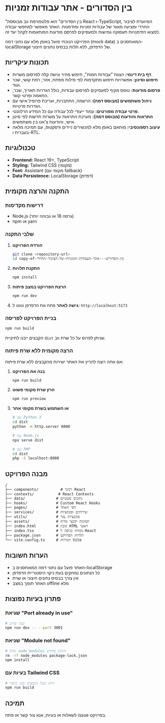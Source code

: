 # בין הסדורים - אתר עבודות זמניות

"בין הסדורים" הוא פלטפורמת ווב מבוססת React ו-TypeScript, המיועדת לציבור החרדי ומציעה מאגר של עבודות זמניות ומזדמנות. האתר מאפשר למחפשי עבודה למצוא הזדמנויות תעסוקה גמישות ולמעסיקים לפרסם מודעות המותאמות לקהל יעד זה.

הפרויקט הנוכחי פועל באופן מלא עם נתוני דמה (mock data) המאוחסנים ב-localStorage של הדפדפן, ללא תלות בבסיס נתונים חיצוני.

## תכונות עיקריות

*   **דף בית דינמי:** הצגת "עבודות חמות", חיפוש מהיר וגישה קלה לפרסום משרות.
*   **חיפוש וסינון:** אפשרויות חיפוש מתקדמות לפי מילות מפתח, אזור, רמת קושי, שכר ועוד.
*   **פרסום מודעות:** טופס מקיף למעסיקים לפרסום עבודות, כולל הגדרות תאריך, שכר, התאמה ופרטי קשר.
*   **ניהול משתמשים (מבוסס דמה):** הרשמה, התחברות, ועריכת פרופיל אישי עם הגדרות פרטיות.
*   **פרטי עבודה מפורטים:** עמוד ייעודי לכל עבודה עם כל המידע הרלוונטי.
*   **התראות והודעות (מבוסס דמה):** מערכת התראות על משרות חדשות לפי סינון אישי, והודעות צ'אט בין משתמשים.
*   **עיצוב רספונסיבי:** מותאם באופן מלא למכשירים ניידים ודסקטופ, עם תמיכה מלאה בעברית ו-RTL.

## טכנולוגיות

*   **Frontend:** React 19+, TypeScript
*   **Styling:** Tailwind CSS (מקומי)
*   **Font:** Assistant (מקומי עם fallback)
*   **Data Persistence:** LocalStorage (דפדפן)

## התקנה והרצה מקומית

### דרישות מקדימות
- Node.js (גרסה 18 או גבוהה יותר)
- npm או yarn

### שלבי התקנה

1. **הורדת הפרויקט**
   ```bash
   git clone <repository-url>
   cd copy-of-בין-הסדורים---אתר-העבודות-הזמניות-של-הציבור-החרדי
   ```

2. **התקנת תלויות**
   ```bash
   npm install
   ```

3. **הרצת הפרויקט במצב פיתוח**
   ```bash
   npm run dev
   ```

4. **גישה לאתר**
   פתח את הדפדפן ונווט ל: `http://localhost:5173`

### בניית הפרויקט לפריסה

```bash
npm run build
```

הקבצים ייבנו לתיקיית `dist` שניתן לפרוס על כל שרת ווב.

### הרצה מקומית ללא שרת פיתוח

אם אתה רוצה להריץ את האתר ישירות מהקבצים ללא שרת פיתוח:

1. **בנה את הפרויקט**
   ```bash
   npm run build
   ```

2. **הרץ שרת מקומי פשוט**
   ```bash
   npm run preview
   ```

3. **או השתמש בשרת מקומי אחר**
   ```bash
   # עם Python 3
   cd dist
   python -m http.server 8000
   
   # עם Node.js
   npx serve dist
   
   # עם PHP
   cd dist
   php -S localhost:8000
   ```

## מבנה הפרויקט

```
/
├── components/          # רכיבי React
├── contexts/           # React Contexts
├── data/              # נתונים סטטיים
├── hooks/             # Custom React Hooks
├── pages/             # דפי האתר
├── services/          # שירותים ופונקציות
├── utils/             # פונקציות עזר
├── assets/            # תמונות וקבצי מדיה
├── index.html         # קובץ HTML ראשי
├── index.tsx          # נקודת כניסה ל-React
├── package.json       # תלויות הפרויקט
└── vite.config.ts     # הגדרות Vite
```

## הערות חשובות

- האתר פועל עם נתוני דמה המאוחסנים ב-localStorage
- כל הנתונים נמחקים בעת ניקוי היסטוריית הדפדפן
- אין צורך בבסיס נתונים חיצוני או שרת
- האתר תומך במצב offline מלא

## פתרון בעיות נפוצות

### שגיאת "Port already in use"
```bash
# שנה פורט
npm run dev -- --port 3001
```

### שגיאת "Module not found"
```bash
# מחק node_modules והתקן מחדש
rm -rf node_modules package-lock.json
npm install
```

### בעיות עם Tailwind CSS
```bash
# וודא שכל הקבצים נבנו כראוי
npm run build
```

## תמיכה

לשאלות או בעיות, אנא צור קשר או פתח issue בפרויקט.
